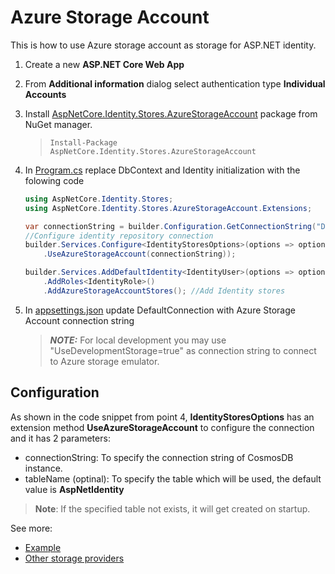# Azure Storage Account
This is how to use Azure storage account as storage for ASP.NET identity.

1. Create a new **ASP.NET Core Web App**
2. From **Additional information** dialog select authentication type **Individual Accounts**
3. Install [AspNetCore.Identity.Stores.AzureStorageAccount](https://www.nuget.org/packages/AspNetCore.Identity.Stores.AzureStorageAccount/) package from NuGet manager.
    > <code>Install-Package AspNetCore.Identity.Stores.AzureStorageAccount</code>
4. In [Program.cs](https://github.com/faresamr/AspNetCore.Identity.Stores/tree/main/AspNetCore.Identity.Stores/SampleWebApplication/Program.cs#L16L22) replace DbContext and Identity initialization with the folowing code
    ```csharp
    using AspNetCore.Identity.Stores;
    using AspNetCore.Identity.Stores.AzureStorageAccount.Extensions;
    ```  
    
    ```csharp
    var connectionString = builder.Configuration.GetConnectionString("DefaultConnection");
    //Configure identity repository connection
    builder.Services.Configure<IdentityStoresOptions>(options => options
        .UseAzureStorageAccount(connectionString));

    builder.Services.AddDefaultIdentity<IdentityUser>(options => options.SignIn.RequireConfirmedAccount = true)
        .AddRoles<IdentityRole>()
        .AddAzureStorageAccountStores(); //Add Identity stores
    ```  
5. In [appsettings.json](https://github.com/faresamr/AspNetCore.Identity.Stores/tree/main/AspNetCore.Identity.Stores/SampleWebApplication/appsettings.json) update DefaultConnection with Azure Storage Account connection string
    > **_NOTE:_**  For local development you may use "UseDevelopmentStorage=true" as connection string to connect to Azure storage emulator.

## Configuration
As shown in the code snippet from point 4, **IdentityStoresOptions** has an extension method **UseAzureStorageAccount** to configure the connection and it has 2 parameters:
- connectionString: To specify the connection string of CosmosDB instance.
- tableName (optinal): To specify the table which will be used, the default value is **AspNetIdentity**

> **Note**: If the specified table not exists, it will get created on startup.

See more:
- [Example](https://github.com/faresamr/AspNetCore.Identity.Stores/tree/main/AspNetCore.Identity.Stores/SampleWebApplication)
- [Other storage providers](https://github.com/faresamr/AspNetCore.Identity.Stores/tree/main/README.md)